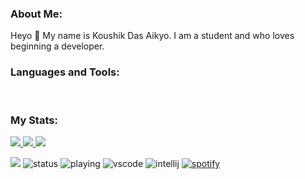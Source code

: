 <div align = "left">
  
### About Me:
Heyo 👋 My name is Koushik Das Aikyo. I am a student and who loves beginning a developer.

### Languages and Tools:
<br>

### My Stats:
  <p align="left">
    <a href="https://github.com/KoushikDasAikyo/">
        <img src="https://github-readme-stats.vercel.app/api?username=KoushikDasAikyo&hide=issues,prs&count_private=true&show_owner=true&show_icons=true&bg_color=0D1117&title_color=00F3FF&text_color=00F3FF&icon_color=00F3FF&hide_border=true/" />
    </a>
    <a href="https://github.com/KoushikDasAikyo/">
        <img src="https://github-readme-stats.vercel.app/api/top-langs/?username=KoushikDasAikyo&layout=compact&count_private=true&langs_count=8&card_width=445&bg_color=0D1117&title_color=00F3FF&text_color=00F3FF&icon_color=DB1CFF&hide_border=true/" />
    </a>
    <a href="https://github.com/KoushikDasAikyo/">
        <img src="https://github-readme-streak-stats.herokuapp.com?user=KoushikDasAikyo&hide_border=true&background=0D1117&currStreakLabel=00F3FF&sideLabels=00F3FF&currStreakNum=00F3FF&dates=00F3FF&sideNums=00F3FF&fire=00F3FF&ring=00F3FF&stroke=00F3FF)](https://git.io/streak-stats" />
    </a>
</p>
  
![](https://komarev.com/ghpvc/?username=KoushikDasAikyo&style=flat-square)
![status](https://dev.discordprofiles.me/badge/status/770887288464867338?style=flat-square)
![playing](https://dev.discordprofiles.me/badge/playing/770887288464867338?style=flat-square)
![vscode](https://dev.discordprofiles.me/badge/vscode/770887288464867338?style=flat-square)
![intellij](https://dev.discordprofiles.me/badge/intellij/770887288464867338?style=flat-square)
[![spotify](https://dev.discordprofiles.me/badge/spotify/770887288464867338?style=flat-square)](https://dev.discordprofiles.me/openspotify/770887288464867338?style=flat-square)
</div>
